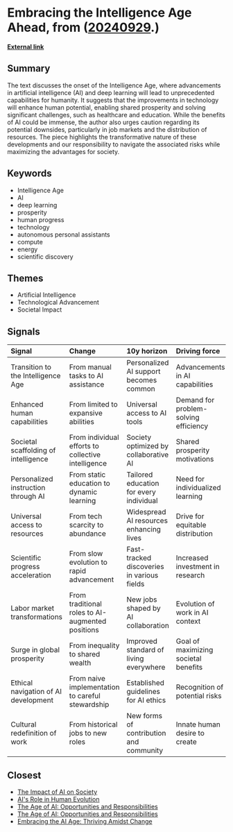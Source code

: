 # __Embracing the Intelligence Age Ahead__, from ([20240929](https://kghosh.substack.com/p/20240929).)

__[External link](https://ia.samaltman.com/?_bhlid=d57e7d24b01108a3190c9a7a833cabe6f7988572)__



## Summary

The text discusses the onset of the Intelligence Age, where advancements in artificial intelligence (AI) and deep learning will lead to unprecedented capabilities for humanity. It suggests that the improvements in technology will enhance human potential, enabling shared prosperity and solving significant challenges, such as healthcare and education. While the benefits of AI could be immense, the author also urges caution regarding its potential downsides, particularly in job markets and the distribution of resources. The piece highlights the transformative nature of these developments and our responsibility to navigate the associated risks while maximizing the advantages for society.

## Keywords

* Intelligence Age
* AI
* deep learning
* prosperity
* human progress
* technology
* autonomous personal assistants
* compute
* energy
* scientific discovery

## Themes

* Artificial Intelligence
* Technological Advancement
* Societal Impact

## Signals

| Signal                               | Change                                             | 10y horizon                                | Driving force                         |
|:-------------------------------------|:---------------------------------------------------|:-------------------------------------------|:--------------------------------------|
| Transition to the Intelligence Age   | From manual tasks to AI assistance                 | Personalized AI support becomes common     | Advancements in AI capabilities       |
| Enhanced human capabilities          | From limited to expansive abilities                | Universal access to AI tools               | Demand for problem-solving efficiency |
| Societal scaffolding of intelligence | From individual efforts to collective intelligence | Society optimized by collaborative AI      | Shared prosperity motivations         |
| Personalized instruction through AI  | From static education to dynamic learning          | Tailored education for every individual    | Need for individualized learning      |
| Universal access to resources        | From tech scarcity to abundance                    | Widespread AI resources enhancing lives    | Drive for equitable distribution      |
| Scientific progress acceleration     | From slow evolution to rapid advancement           | Fast-tracked discoveries in various fields | Increased investment in research      |
| Labor market transformations         | From traditional roles to AI-augmented positions   | New jobs shaped by AI collaboration        | Evolution of work in AI context       |
| Surge in global prosperity           | From inequality to shared wealth                   | Improved standard of living everywhere     | Goal of maximizing societal benefits  |
| Ethical navigation of AI development | From naive implementation to careful stewardship   | Established guidelines for AI ethics       | Recognition of potential risks        |
| Cultural redefinition of work        | From historical jobs to new roles                  | New forms of contribution and community    | Innate human desire to create         |

## Closest

* [The Impact of AI on Society](87709d0e31dee725ec1f54b7f4facbc4)
* [AI's Role in Human Evolution](8893f2e58b95e1993a5f8a1af090eedd)
* [The Age of AI: Opportunities and Responsibilities](2449c2fc4b8afc7e268db4987fa821e5)
* [The Age of AI: Opportunities and Responsibilities](8acafe1fbe51c2de3cd689956b25b39f)
* [Embracing the AI Age: Thriving Amidst Change](23a3410059759ba4214235628d4ebd4b)